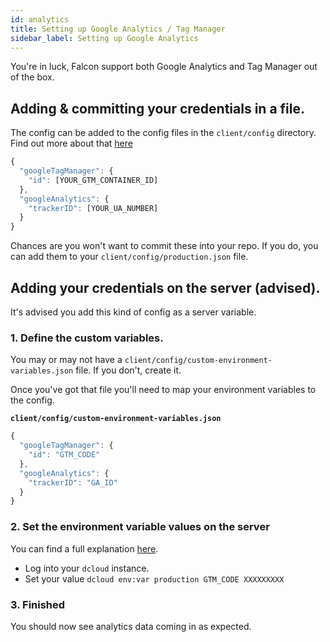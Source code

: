```yaml
---
id: analytics
title: Setting up Google Analytics / Tag Manager
sidebar_label: Setting up Google Analytics
---
```


You're in luck, Falcon support both Google Analytics and Tag Manager out of the box.

## Adding & committing your credentials in a file.

The config can be added to the config files in the `client/config` directory. Find out more about that [here](/platform/client/configuration)

```js
{
  "googleTagManager": {
    "id": [YOUR_GTM_CONTAINER_ID]
  },
  "googleAnalytics": {
    "trackerID": [YOUR_UA_NUMBER]
  }
}
```

Chances are you won't want to commit these into your repo. If you do, you can add them to your `client/config/production.json` file.

## Adding your credentials on the server (advised).

It's advised you add this kind of config as a server variable.

### 1. Define the custom variables.

You may or may not have a `client/config/custom-environment-variables.json` file. If you don't, create it.

Once you've got that file you'll need to map your environment variables to the config.

**`client/config/custom-environment-variables.json`**

```js
{
  "googleTagManager": {
    "id": "GTM_CODE"
  },
  "googleAnalytics": {
    "trackerID": "GA_ID"
  }
}
```

### 2. Set the environment variable values on the server

You can find a full explanation [here](/platform/client/configuration#custom-environment-variablesjson).

- Log into your `dcloud` instance.
- Set your value `dcloud env:var production GTM_CODE XXXXXXXXX`

### 3. Finished

You should now see analytics data coming in as expected.
